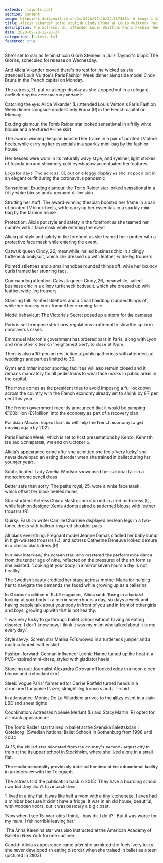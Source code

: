 ```yaml
---
extends: _layouts.post
section: content
image: https://i.dailymail.co.uk/1s/2020/09/28/22/33735814-0-image-a-138_1601327273363.jpg 
title: Alicia Vikander joins stylish Cindy Bruna at Louis Vuittons Paris Fashion Week dinner 
description: The actress, 31, attended Louis Vuittons Paris Fashion Week dinner alongside model Cindy, 26, in the French capital on Monday. 
date: 2020-09-28-22-20-27 
categories: [latest, tv] 
featured: true 
--- 
```

She's set to star as feminist icon Gloria Steinem in Julie Taymor's biopic The Glorias, scheduled for release on Wednesday.

And Alicia Vikander proved there's no rest for the wicked as she attended Louis Vuitton's Paris Fashion Week dinner alongside model Cindy Bruna in the French capital on Monday.

The actress, 31, put on a leggy display as she stepped out in an elegant outfit during the coronavirus pandemic.  

Catching the eye: Alicia Vikander (L) attended Louis Vuitton's Paris Fashion Week dinner alongside model Cindy Bruna (R) in the French capital on Monday

Exuding glamour, the Tomb Raider star looked sensational in a frilly white blouse and a textured A-line skirt.

The award-winning thespian boosted her frame in a pair of pointed LV block heels, while carrying her essentials in a sparkly mini-bag by the fashion house.

Her tresses were worn in its naturally wavy style, and eyeliner, light strokes of foundation and shimmery gold eyeshadow accentuated her features.

Legs for days: The actress, 31, put on a leggy display as she stepped out in an elegant outfit during the coronavirus pandemic

Sensational: Exuding glamour, the Tomb Raider star looked sensational in a frilly white blouse and a textured A-line skirt

Strutting her stuff: The award-winning thespian boosted her frame in a pair of pointed LV block heels, while carrying her essentials in a sparkly mini-bag by the fashion house

Protection: Alicia put style and safety in the forefront as she teamed her number with a face mask while entering the event 

Alicia put style and safety in the forefront as she teamed her number with a protective face mask while entering the event.

Catwalk queen Cindy, 26, meanwhile, nailed business chic in a clingy turtleneck bodysuit, which she dressed up with leather, wide-leg trousers.

Pointed stilettoes and a small handbag rounded things off, while her bouncy curls framed her stunning face.  

Commanding attention: Catwalk queen Cindy, 26, meanwhile, nailed business chic in a clingy turtleneck bodysuit, which she dressed up with leather, wide-leg trousers

Standing tall: Pointed stilettoes and a small handbag rounded things off, while her bouncy curls framed her stunning face

Model behaviour: The Victoria's Secret posed up a storm for the cameras

Paris is set to impose strict new regulations in attempt to slow the spike in coronavirus cases.



Emmanuel Macron's government has ordered bars in Paris, along with Lyon and nine other cities on 'heightened alert', to close at 10pm.

There is also a 10-person restriction at public gatherings with attendees at weddings and parties limited to 30.  

Gyms and other indoor sporting facilities will also remain closed and it remains mandatory for all pedestrians to wear face masks in public areas in the capital. 

The move comes as the president tries to avoid imposing a full lockdown across the country with the French economy already set to shrink by 8.7 per cent this year.

The French government recently announced that it would be pumping €100billion (£91billion) into the economy as part of a recovery plan. 

Politician Macron hopes that this will help the French economy to get moving again by 2022. 

Paris Fashion Week, which is set to host presentations by Kenzo, Kenneth Ize and Schiaparelli, will end on October 6. 

Alicia's appearance came after she admitted she feels 'very lucky' she never developed an eating disorder when she trained in ballet during her younger years.

Sophisticated: Lady Amelia Windsor showcased her sartorial flair in a monochrome pencil dress

Better safe than sorry: The petite royal, 25, wore a white face mask, which offset her black heeled mules

Star-studded: Actress Chiara Mastroianni stunned in a red midi dress (L), while fashion designer Xenia Adonts paired a patterned blouse with leather trousers (R)

Quirky: Fashion writer Camille Charriere displayed her lean legs in a two-toned dress with balloon-inspired shoulder pads

All black everything: Pregnant model Jeanne Damas cradled her baby bump in high-waisted trousers (L), and actress Catherine Deneuve looked demure in a classic black dress (R)

In a new interview, the screen star, who mastered the performance dance from the tender age of nine, reflected on the pressures of the art form as she insisted: 'Looking at your body in a mirror seven hours a day is not healthy.'

The Swedish beauty credited her stage actress mother Maria for helping her to navigate the demands she faced while growing up as a ballerina.

In October's edition of ELLE magazine, Alicia said: 'Being in a leotard looking at your body in a mirror seven hours a day, six days a week and having people talk about your body in front of you and in front of other girls and boys, growing up with that is not healthy. 

'I was very lucky to go through ballet school without having an eating disorder. I don't know how, I think it was my mum who talked about it to me every day.'

Style savvy: Screen star Marina Foïs wowed in a turtleneck jumper and a multi-coloured leather skirt

Fashion-forward: German influencer Leonie Hanne turned up the heat in a PVC-inspired mini-dress, styled with gladiator heels

Standing out: Journalist Alexandra Golovanoff looked edgy in a neon green blouse and a checked skirt

Sleek: Vogue Paris' former editor Carine Roitfeld turned heads in a structured turquoise blazer, straight-leg trousers and a T-shirt 

In attendance: Monica De La Villardiere arrived to the glitzy event in a plain LBD and sheer tights

Coordination: Actresses Noémie Merlant (L) and Stacy Martin (R) opted for all-black appearances

The Tomb Raider star trained in ballet at the Svenska Balettskolan i Göteborg  (Swedish National Ballet School) in Gothenburg from 1998 until 2004.

At 15, the skilled star relocated from the country's second-largest city to train at the its upper school in Stockholm, where she lived alone in a small flat. 

The media personality previously detailed her time at the educational facility in an interview with the Telegraph.

The actress told the publication back in 2015: 'They have a boarding school now but they didn’t have back then.

'I lived in a tiny flat. It was like half a room with a tiny kitchenette. I even had a minibar because it didn’t have a fridge. It was in an old house, beautiful, with wooden floors, but it was basically a big closet.

‘Now when I see 15-year-olds I think, ''how did I do it?'' But it was worse for my mum. I felt horrible leaving her.'

 The Anna Karenina star was also instructed at the American Academy of Ballet in New York for one summer.  

Candid: Alicia's appearance came after she admitted she feels 'very lucky' she never developed an eating disorder when she trained in ballet as a teen (pictured in 2003)

